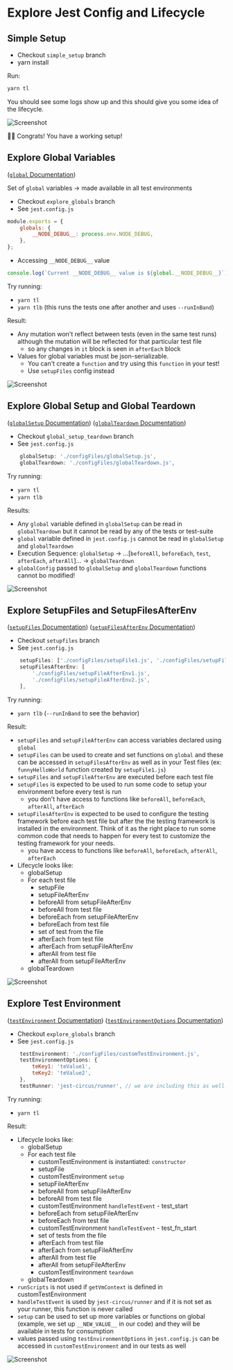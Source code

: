 # Explore Jest Config and Lifecycle

## Simple Setup

-   Checkout `simple_setup` branch
-   yarn install

Run:

```sh
yarn tl
```

You should see some logs show up and this should give you some idea of the lifecycle.

![Screenshot](img/img_simple_setup.png)

🎉🎉 Congrats! You have a working setup!

## Explore Global Variables

([`global` Documentation](https://jestjs.io/docs/en/configuration#globals-object))

Set of `global` variables → made available in all test environments

-   Checkout `explore_globals` branch
-   See `jest.config.js`

```js
module.exports = {
    globals: {
        __NODE_DEBUG__: process.env.NODE_DEBUG,
    },
};
```

-   Accessing `__NODE_DEBUG__` value

```js
console.log(`Current __NODE_DEBUG__ value is ${global.__NODE_DEBUG__}`);
```

Try running:

-   `yarn tl`
-   `yarn tlb` (this runs the tests one after another and uses `--runInBand`)

Result:

-   Any mutation won't reflect between tests (even in the same test runs) although the mutation will be reflected for that particular test file
    -   so any changes in `it` block is seen in `afterEach` block
-   Values for global variables must be json-serializable.
    -   You can't create a `function` and try using this `function` in your test!
    -   Use `setupFiles` config instead

![Screenshot](img/explore_globals.png)

## Explore Global Setup and Global Teardown

([`globalSetup` Documentation](https://jestjs.io/docs/en/configuration#globalsetup-string))
([`globalTeardown` Documentation](https://jestjs.io/docs/en/configuration#globalteardown-string))

-   Checkout `global_setup_teardown` branch
-   See `jest.config.js`

```js
    globalSetup: './configFiles/globalSetup.js',
    globalTeardown: './configFiles/globalTeardown.js',
```

Try running:

-   `yarn tl`
-   `yarn tlb`

Results:

-   Any `global` variable defined in `globalSetup` can be read in `globalTeardown` but it cannot be read by any of the tests or test-suite
-   `global` variable defined in `jest.config.js` cannot be read in `globalSetup` and `globalTeardown`
-   Execution Sequence: `globalSetup` → ...[`beforeAll`, `beforeEach`, `test`, `afterEach`, `afterAll`]... → `globalTeardown`
-   `globalConfig` passed to `globalSetup` and `globalTeardown` functions cannot bo modified!

![Screenshot](img/global_setup_teardown.png)

## Explore SetupFiles and SetupFilesAfterEnv

([`setupFiles` Documentation](https://jestjs.io/docs/en/configuration.html#setupfiles-array))
([`setupFilesAfterEnv` Documentation](https://jestjs.io/docs/en/configuration.html#setupfilesafterenv-array))

-   Checkout `setupfiles` branch
-   See `jest.config.js`

```js
    setupFiles: ['./configFiles/setupFile1.js', './configFiles/setupFile2.js'],
    setupFilesAfterEnv: [
        './configFiles/setupFileAfterEnv1.js',
        './configFiles/setupFileAfterEnv2.js',
    ],
```

Try running:

-   `yarn tlb` (`--runInBand` to see the behavior)

Result:

-   `setupFiles` and `setupFileAfterEnv` can access variables declared using `global`
-   `setupFiles` can be used to create and set functions on `global` and these can be accessed in `setupFilesAfterEnv` as well as in your Test files (ex: `funnyHelloWorld` function created by `setupFile1.js`)
-   `setupFiles` and `setupFileAfterEnv` are executed before each test file
-   `setupFiles` is expected to be used to run some code to setup your environment before every test is run
    -   you don't have access to functions like `beforeAll`, `beforeEach`, `afterAll`, `afterEach`
-   `setupFilesAfterEnv` is expected to be used to configure the testing framework before each test file but after the the testing framework is installed in the environment. Think of it as the right place to run some common code that needs to happen for every test to customize the testing framework for your needs.
    -   you have access to functions like `beforeAll`, `beforeEach`, `afterAll`, `afterEach`
-   Lifecycle looks like:
    -   globalSetup
    -   For each test file
        -   setupFile
        -   setupFileAfterEnv
        -   beforeAll from setupFileAfterEnv
        -   beforeAll from test file
        -   beforeEach from setupFileAfterEnv
        -   beforeEach from test file
        -   set of test from the file
        -   afterEach from test file
        -   afterEach from setupFileAfterEnv
        -   afterAll from test file
        -   afterAll from setupFileAfterEnv
    -   globalTeardown

![Screenshot](img/setupfiles.png)

## Explore Test Environment

([`testEnvironment` Documentation](https://jestjs.io/docs/en/configuration#testenvironment-string))
([`testEnvironmentOptions` Documentation](https://jestjs.io/docs/en/configuration#testenvironmentoptions-object))

-   Checkout `explore_globals` branch
-   See `jest.config.js`

```js
    testEnvironment: './configFiles/customTestEnvironment.js',
    testEnvironmentOptions: {
        teKey1: 'teValue1',
        teKey2: 'teValue2',
    },
    testRunner: 'jest-circus/runner', // we are including this as well!
```

Try running:

-   `yarn tl`

Result:

-   Lifecycle looks like:
    -   globalSetup
    -   For each test file
        -   customTestEnvironment is instantiated: `constructor`
        -   setupFile
        -   customTestEnvironment `setup`
        -   setupFileAfterEnv
        -   beforeAll from setupFileAfterEnv
        -   beforeAll from test file
        -   customTestEnvironment `handleTestEvent` - test_start
        -   beforeEach from setupFileAfterEnv
        -   beforeEach from test file
        -   customTestEnvironment `handleTestEvent` - test_fn_start
        -   set of tests from the file
        -   afterEach from test file
        -   afterEach from setupFileAfterEnv
        -   afterAll from test file
        -   afterAll from setupFileAfterEnv
        -   customTestEnvironment `teardown`
    -   globalTeardown
-   `runScripts` is not used if `getVmContext` is defined in customTestEnvironment
-   `handleTestEvent` is used by `jest-circus/runner` and if it is not set as your runner, this function is never called
-   `setup` can be used to set up more variables or functions on global (example, we set up `__NEW_VALUE__` in our code) and they will be available in tests for consumption
-   values passed using `testEnvironmentOptions` in `jest.config.js` can be accessed in `customTestEnvironment` and in our tests as well

![Screenshot](img/testenv.png)
